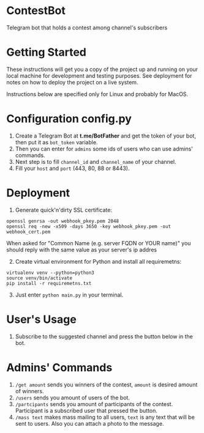 # ContestBot
Telegram bot that holds a contest among channel's subscribers

# Getting Started

These instructions will get you a copy of the project up and running on your local machine for development and testing purposes. See deployment for notes on how to deploy the project on a live system.


Instructions below are specified only for Linux and probably for MacOS.

# Configuration config.py
1. Create a Telegram Bot at **t.me/BotFather** and get the token of your bot, then put it as `bot_token` variable.
2. Then you can enter for `admins` some ids of users who can use admins' commands.
3. Next step is to fill `channel_id` and `channel_name` of your channel.
4. Fill your `host` and `port` (443, 80, 88 or 8443).

# Deployment
1. Generate quick'n'dirty SSL certificate:
```
openssl genrsa -out webhook_pkey.pem 2048
openssl req -new -x509 -days 3650 -key webhook_pkey.pem -out webhook_cert.pem
```
When asked for "Common Name (e.g. server FQDN or YOUR name)" you should reply with the same value as your server's ip addres


2. Create virtual environment for Python and install all requiremetns:
```
virtualenv venv --python=python3
source venv/bin/activate
pip install -r requiremetns.txt
```


3. Just enter `python main.py` in your terminal.

# User's Usage

1. Subscribe to the suggested channel and press the button below in the bot.

# Admins' Commands

1. `/get amount` sends you winners of the contest, `amount` is desired amount of winners.
2. `/users` sends you amount of users of the bot.
3. `/partcipants` sends you amount of participants of the contest. Participant is a subscribed user that pressed the button.
4. `/mass text` makes mass mailing to all users, `text` is any text that will be sent to users. Also you can attach a photo to the message.
